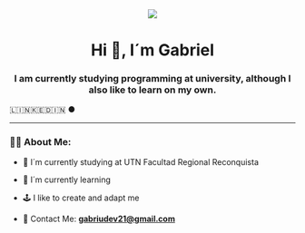 <div id="header" align="center">
  <img src="https://i.imgur.com/NsBXIkV.png" />
  <h1 align="center"> Hi 👋, I´m Gabriel</h1>
  <h3 align="center"> I am currently studying programming at university, although I also like to learn on my own.</h3> 
</div>

<div>
  <! <a target="_blank" href="https://www.linkedin.com/in/absphreak/">🇱​🇮​🇳​🇰​🇪​🇩​🇮​🇳​</a> ●
</div>

---
  
  ### 👨🏻 About Me:
  
   - 📘 I´m currently studying at UTN Facultad Regional Reconquista
  
   - 🌱 I´m currently learning 
  
   - 🕹️ I like to create and adapt me
  
   - 📧 Contact Me: **gabriudev21@gmail.com**
